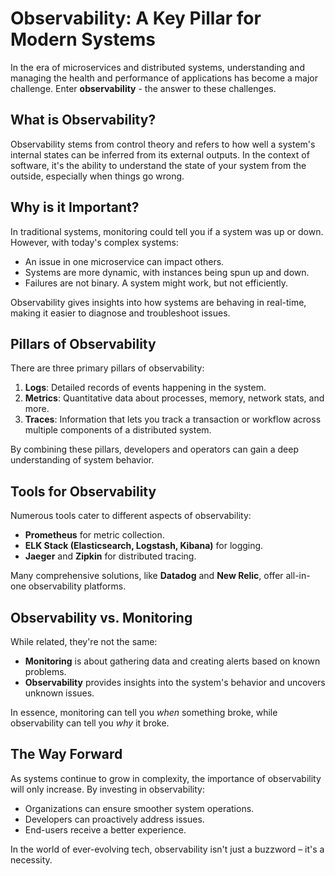 # Observability: A Key Pillar for Modern Systems

In the era of microservices and distributed systems, understanding and managing the health and performance of applications has become a major challenge. Enter **observability** - the answer to these challenges.

## What is Observability?

Observability stems from control theory and refers to how well a system's internal states can be inferred from its external outputs. In the context of software, it's the ability to understand the state of your system from the outside, especially when things go wrong.

## Why is it Important?

In traditional systems, monitoring could tell you if a system was up or down. However, with today's complex systems:

- An issue in one microservice can impact others.
- Systems are more dynamic, with instances being spun up and down.
- Failures are not binary. A system might work, but not efficiently.

Observability gives insights into how systems are behaving in real-time, making it easier to diagnose and troubleshoot issues.

## Pillars of Observability

There are three primary pillars of observability:

1. **Logs**: Detailed records of events happening in the system.
2. **Metrics**: Quantitative data about processes, memory, network stats, and more.
3. **Traces**: Information that lets you track a transaction or workflow across multiple components of a distributed system.

By combining these pillars, developers and operators can gain a deep understanding of system behavior.

## Tools for Observability

Numerous tools cater to different aspects of observability:

- **Prometheus** for metric collection.
- **ELK Stack (Elasticsearch, Logstash, Kibana)** for logging.
- **Jaeger** and **Zipkin** for distributed tracing.

Many comprehensive solutions, like **Datadog** and **New Relic**, offer all-in-one observability platforms.

## Observability vs. Monitoring

While related, they're not the same:

- **Monitoring** is about gathering data and creating alerts based on known problems.
- **Observability** provides insights into the system's behavior and uncovers unknown issues.

In essence, monitoring can tell you *when* something broke, while observability can tell you *why* it broke.

## The Way Forward

As systems continue to grow in complexity, the importance of observability will only increase. By investing in observability:

- Organizations can ensure smoother system operations.
- Developers can proactively address issues.
- End-users receive a better experience.

In the world of ever-evolving tech, observability isn't just a buzzword – it's a necessity.

